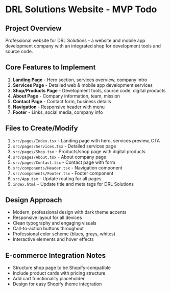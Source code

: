 # DRL Solutions Website - MVP Todo

## Project Overview
Professional website for DRL Solutions - a website and mobile app development company with an integrated shop for development tools and source code.

## Core Features to Implement
1. **Landing Page** - Hero section, services overview, company intro
2. **Services Page** - Detailed web & mobile app development services
3. **Shop/Products Page** - Development tools, source code, digital products
4. **About Page** - Company information, team, mission
5. **Contact Page** - Contact form, business details
6. **Navigation** - Responsive header with menu
7. **Footer** - Links, social media, company info

## Files to Create/Modify
1. `src/pages/Index.tsx` - Landing page with hero, services preview, CTA
2. `src/pages/Services.tsx` - Detailed services page
3. `src/pages/Shop.tsx` - Products/shop page with digital products
4. `src/pages/About.tsx` - About company page
5. `src/pages/Contact.tsx` - Contact page with form
6. `src/components/Header.tsx` - Navigation component
7. `src/components/Footer.tsx` - Footer component
8. `src/App.tsx` - Update routing for all pages
9. `index.html` - Update title and meta tags for DRL Solutions

## Design Approach
- Modern, professional design with dark theme accents
- Responsive layout for all devices
- Clean typography and engaging visuals
- Call-to-action buttons throughout
- Professional color scheme (blues, grays, whites)
- Interactive elements and hover effects

## E-commerce Integration Notes
- Structure shop page to be Shopify-compatible
- Include product cards with pricing structure
- Add cart functionality placeholder
- Design for easy Shopify theme integration